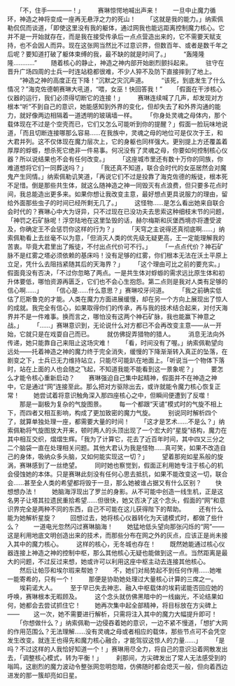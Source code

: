　　「不，住手————！」
　　赛琳惊愕地喊出声来！
　　一旦中止魔力循环，神造之神将变成一座再无悬浮之力的死山！
　　「这就是我的能力。」纳索佩勒侃侃而谈道，「即使这里没有我的躯体，通过网我也能远距离控制魔力核心。它并不是一开始就存在，而是我在接受传承后一点点营造出来的，它不需要天赋支持，也不会因人而异。现在这张网当然比不过意识界，但数百年、或者是数千年之后呢？要知道打破了躯体束缚的我，最不缺的就是时间了。」
　　“轰隆隆隆…………”
　　随着核心的静止，神造之神内部开始剧烈颤抖起来。
　　驻守在晋升广场四周的士兵一时连站稳都很难，不少人猝不及防下直接摔到了地上。
　　“神造之神的高度正在下降！”沉默之灾沉声道。
　　“该死，到底发生了什么情况？”海克佐德朝赛琳大吼道，“喂，女巫！快回答我！”
　　「假面在干涉核心仪器的运行，我们必须得切断它的连接！」
　　赛琳连续喊了几声，却发现对方根本“听”不到自己的意识，她能感知到外界的变化，但却失去了和外界沟通的能力，就好像两边相隔着一道透明的玻璃墙一样。
　　「你身处灵魂之母体内，那个载体现在不过是个空壳而已，它们又怎么可能听到你的提醒？」假面一脸玩味地说道，「而且切断连接哪那么容易……在我族中，灵魂之母的地位可是仅次于王，和大君并列。这不仅体现在魔力层次上，它的身躯也同样强大。更别提上方还覆盖着厚厚的蜉蝣，想杀死它绝非一件易事。何况没有了灵魂之母，你要如何控制核心仪器？所以说结果也不会有任何改变。」
　　「这座城市里还有数十万你的同族，你难道想将它们一同葬送吗？」
　　「我还真不知道，联合会时代的女巫居然会对魔鬼产生同情。」纳索佩勒讥笑道，「再说它们不过是投靠了海克佐德的叛徒，根本死不足惜。倒是那些共生体，就这么随神造之神一同毁灭有点浪费，但只要多花点时间，我总能造出更多来。如果你想让我改变主意，最好想点更具说服力的理由，留给外面那些虫子的时间已经所剩无几了。」
　　这怪物……是怎么看出她来自联合会时代的？赛琳心中大为讶异，只不过现在已没功夫去思索这种细枝末节的问题，「神罚之石矿脉呢！浮空陆地在这里坠毁的话，赫尔梅斯和灰堡西境亦将遭受波及，你确定王不会惩罚你这样的行为？」
　　「天穹之主说得还真彻底啊……」纳索佩勒看上去丝毫不以为意，「但消灭人类的优先级无疑更高，王一定能理解我的苦衷。毕竟大君里出了叛徒，不付出点代价可不行。」
　　「一点点代价？神石矿脉不是红雾之塔必须依赖的基床吗！没有足够的红雾，你们根本无法在沃土平原上立足，凭什么去阻挡紧随其后的天海界？」
　　「这个理由可比之前的要充实。」假面竟没有否决，「不过你忽略了两点。一是共生体对蜉蝣的需求远比原生体和初升体要低，哪怕资源再匮乏，它们也不会心生抱怨。第二点则是我对人类有足够的信心啊……」
　　「信心是……什么意思？」赛琳咬牙问道。
　　「我之前确实低估了厄斯鲁克的才能。人类在魔力方面进展缓慢，却在另一个方向上展现出了惊人的成就。我完全有信心，如果取得你们的传承，再与我的技术结合起来，对付天海界并不是一件难事。换而言之，哪怕没有这两个神石矿脉，我也能赢下神意之战。」
　　「……」赛琳意识到，无论说什么对方都已不会再改变主意——从一开始，它就只是在戏耍自己而已。
　　就仿佛捉弄猎物的猎人。
　　消息无法向外传递，她只能靠自己来阻止这场灾难！
　　「看，时间没有了喔。」纳索佩勒望向远处——托着神造之神的魔力终于完全消失，缓慢的下降渐渐转入真正的坠落，在剧变之下，士兵已无力维持站立，只能尽可能趴在地面上。「听说当一个物体下落时，站在上面的人也会随之飞起，不知道我能不能看到这一景象呢？」
　　要怎么才能令核心重新启动？
　　赛琳强迫自己集中起精神，假面并不在神造之神中，它是通过“网”连接至此。那么把对方驱除出去，或许就能令魔力核心恢复正常！
　　她尝试着将意识触角深入那四座核心之中，但瞬间便遭到了反噬！
　　那是一副极为复杂的气旋图景。
　　每一个都跟“天谴”模式时的气旋不相上下，而四者又相互影响，构成了更加致密的魔力气旋。
　　别说同时解析四个了，就算单独处理一座，都需要大量的时间！
　　「这才是艺术……不是么？」纳索佩勒将气旋图放大开来，顿时两人的头顶出现了一个宏大的“星旋”结构，魔力在其中相互交织，熠熠生辉。「我为了计算它，花去了近百年时间，其中四又三分之二个脑袋一直在处理相关问题。其他大君认为我是怪物……真可笑，如果不改造自己的身体，吸纳众多头脑，又如何能实现这一切？」
　　望着那宛如星系般的旋涡，赛琳感到了一丝绝望。
　　同时她也察觉到，假面正利用她专注于核心的机会侵蚀她的本体。只是赛琳此刻没有任何心思去抵抗，如果不能改变这一切，联合会……甚至全人类的希望都将毁于一旦，那么她被谁占据又有什么区别？
　　快想想办法！
　　她脑海浮现出了罗兰的身影。从不可能中创造一线生机，正是这名男子让塔其拉遗民重拾希望……但很快，她又否决了这个念头，假面的“网”和意识界完全是两种不同的东西，自己不可能在这儿获得陛下的帮助。
　　还有什么能为她解析星旋？
　　回想过去，她将核心仪器转化为天谴模式时，都做了些什么？
　　一道电光忽然闪过赛琳脑海！
　　她猛地低头望向那张闪烁的“网”——这是利用地底文明创造出来的技术，而那些分布在网之外的灰点，应该正是尚未接入其中的魔力核心。
　　这样的核心，无冬城也存在！
　　既然她能通过核心仪器连接上神造之神的控制中枢，那么其他核心无疑也能做到这一点。当然距离是最大的问题，不过反过来想，她或许可以利用这座中枢主动去连接其他核心。
　　然后让帕莎和埃尔瑕来帮她？
　　不，她们对局势起不到任何作用……她唯一能寄希的，只有一个！
　　那便是协助她处理过大量核心计算的三席之一。
　　埃莉诺大人。
　　至于早已失去神志、融入中枢载体的埃莉诺能否回应她的呼唤，赛琳根本无暇顾及。
　　这个念头就仿佛黑暗中的一线幽光，不论结果如何，她都会去尝试抓住它！
　　她再次集中起全部精神，将目标放在方尖碑上——
　　这一次，她不需要进行解析，只需将注入其中的魔力大幅提升即可！
　　「你想做什么？」纳索佩勒一边侵吞着她的意识，一边不紧不慢道，「想扩大网的作用范围么？无法理解……没有灵魂之母或者相应的载体，那些节点可不会凭空发生改变。就连王也得先和魔力核心融合，才能驾驭这惊人的力量……」
　　「是吗？不过这样的人我恰好知道一个！」赛琳用尽全力，将自己的意识沿着网散发出去，「调整核心模式，转为平衡！」
　　刹那间，方尖碑发出了常人无法感受到的嗡鸣，这剧烈的魔力波动令整张网忽明忽暗，仿佛随时都会熄灭一般，但向着西边进发的那一簇却亮如日星。